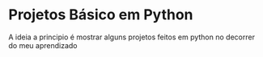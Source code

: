 # Projetos Básico em Python 

A ideia a principio é mostrar alguns projetos feitos em python no decorrer do meu aprendizado 


